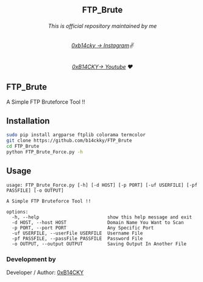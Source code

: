 ##   <p align="center">FTP_Brute<p align="center"> 



###### <p align="center">*This is official repository maintained by me*
###### <p align="center"> *[0xb14cky → Instagram](https://www.instagram.com/0xb14cky/)✌*
###### <p align="center"> *[0xB14CKY→ Youtube](https://www.youtube.com/channel/UC8bmAXnfIitSouOnhD9bjzA/) ❤️*
  

## FTP_Brute
 
A Simple FTP Bruteforce Tool !!
  

## Installation
```bash
sudo pip install argparse ftplib colorama termcolor
git clone https://github.com/b14ckky/FTP_Brute
cd FTP_Brute
python FTP_Brute_Force.py -h
```

## Usage
```
usage: FTP_Brute_Force.py [-h] [-d HOST] [-p PORT] [-uf USERFILE] [-pf PASSFILE] [-o OUTPUT]

A Simple FTP Bruteforce Tool !!

options:
  -h, --help                         show this help message and exit
  -d HOST, --host HOST               Domain Name You Want to Scan
  -p PORT, --port PORT               Any Specific Port
  -uf USERFILE, --userFile USERFILE  Username File
  -pf PASSFILE, --passFile PASSFILE  Password File
  -o OUTPUT, --output OUTPUT         Saving Output In Another File
```

 ### Development by

Developer / Author: [0xB14CKY](https://www.instagram.com/0xb14cky/)
